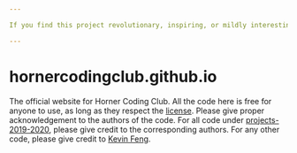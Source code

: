 ```yaml
---

If you find this project revolutionary, inspiring, or mildly interesting, please give it a ⭐️ on [GitHub](https://github.com/hornercodingclub/hornercodingclub.github.io) to support it. If you want to support its maintainer, please go [here](https://github.com/HereIsKevin).

---
```


# hornercodingclub.github.io

The official website for Horner Coding Club. All the code here is free for anyone to use, as long as they respect the [license](https://github.com/hornercodingclub/hornercodingclub.github.io/blob/master/LICENSE). Please give proper acknowledgement to the authors of the code. For all code under [projects-2019-2020](https://github.com/hornercodingclub/hornercodingclub.github.io/tree/master/projects-2019-2020), please give credit to the corresponding authors. For any other code, please give credit to [Kevin Feng](https://github.com/HereIsKevin).
